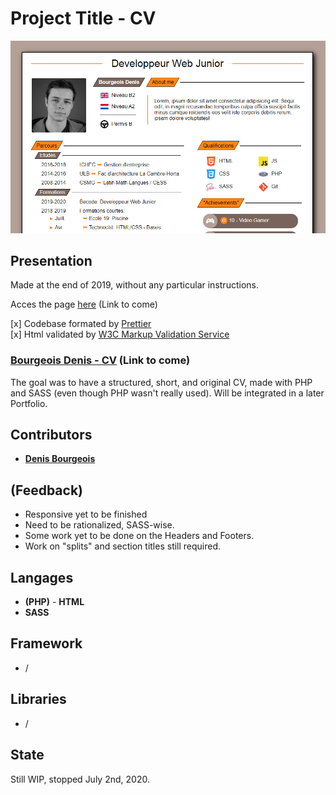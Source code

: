 # Project Title - **CV**

![screenshot](assets/img/Screenshot-CV.png)

## Presentation

Made at the end of 2019, without any particular instructions.

Acces the page [here](...) (Link to come)

[x] Codebase formated by [Prettier](https://prettier.io/)  
[x] Html validated by [W3C Markup Validation Service](https://validator.w3.org)

### **[Bourgeois Denis - CV](....html)** (Link to come)

The goal was to have a structured, short, and original CV, made with PHP and SASS (even though PHP wasn't really used). Will be integrated in a later Portfolio.

## Contributors

-   [**Denis Bourgeois**](https://github.com/Debourgeo)

## (Feedback)

-   Responsive yet to be finished
-   Need to be rationalized, SASS-wise.
-   Some work yet to be done on the Headers and Footers.
-   Work on "splits" and section titles still required.

## Langages

-   **(PHP)** - **HTML**
-   **SASS**

## Framework

-   /

## Libraries

-   /

## State

Still WIP, stopped July 2nd, 2020.

